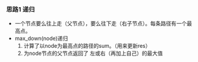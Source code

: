 ### 思路1 递归

- 一个节点要么往上走（父节点），要么往下走（右子节点）。每条路径有一个最高点。
- max_down(node)递归
  1. 计算了以node为最高点的路径的sum。（用来更新res）
  2. 为node节点的父节点返回了 左或右（再加上自己）的最大值